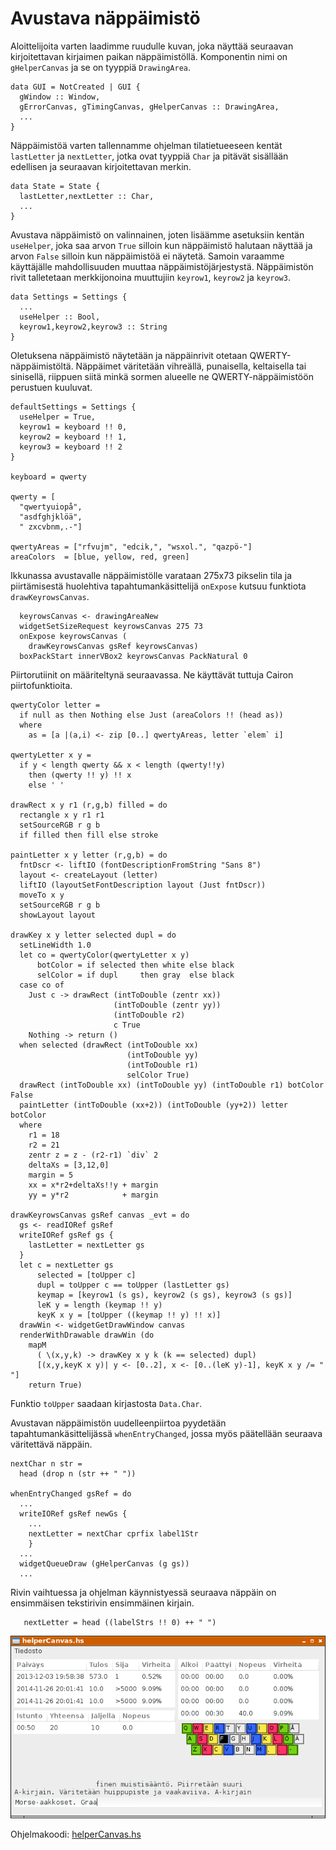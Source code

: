 # Avustava näppäimistö

Aloittelijoita varten laadimme ruudulle kuvan, joka näyttää seuraavan kirjoitettavan kirjaimen paikan näppäimistöllä. Komponentin nimi on `gHelperCanvas` ja se on tyyppiä `DrawingArea`.

```
data GUI = NotCreated | GUI {
  gWindow :: Window,
  gErrorCanvas, gTimingCanvas, gHelperCanvas :: DrawingArea,
  ...
}
```

Näppäimistöä varten tallennamme ohjelman tilatietueeseen kentät `lastLetter` ja `nextLetter`, jotka ovat tyyppiä `Char` ja pitävät sisällään edellisen ja seuraavan kirjoitettavan merkin.

```
data State = State {
  lastLetter,nextLetter :: Char,
  ...
}
```

Avustava näppäimistö on valinnainen, joten lisäämme asetuksiin kentän `useHelper`, joka saa arvon `True` silloin kun näppäimistö halutaan näyttää ja arvon `False` silloin kun näppäimistöä ei näytetä. Samoin varaamme käyttäjälle mahdollisuuden muuttaa näppäimistöjärjestystä. Näppäimistön rivit talletetaan merkkijonoina muuttujiin `keyrow1`, `keyrow2` ja `keyrow3`.

```
data Settings = Settings {
  ...
  useHelper :: Bool,
  keyrow1,keyrow2,keyrow3 :: String
} 
```

Oletuksena näppäimistö näytetään ja näppäinrivit otetaan QWERTY-näppäimistöltä. Näppäimet väritetään vihreällä, punaisella, keltaisella tai sinisellä, riippuen siitä minkä sormen alueelle ne QWERTY-näppäimistöön perustuen kuuluvat.

```
defaultSettings = Settings {
  useHelper = True,
  keyrow1 = keyboard !! 0,
  keyrow2 = keyboard !! 1,
  keyrow3 = keyboard !! 2
}

keyboard = qwerty

qwerty = [
  "qwertyuiopå",
  "asdfghjklöä",
  " zxcvbnm,.-"]

qwertyAreas = ["rfvujm", "edcik,", "wsxol.", "qazpö-"]
areaColors  = [blue, yellow, red, green]

```

Ikkunassa avustavalle näppäimistölle varataan 275x73 pikselin tila ja piirtämisestä huolehtiva tapahtumankäsittelijä `onExpose` kutsuu funktiota `drawKeyrowsCanvas`.

```
  keyrowsCanvas <- drawingAreaNew
  widgetSetSizeRequest keyrowsCanvas 275 73
  onExpose keyrowsCanvas (
    drawKeyrowsCanvas gsRef keyrowsCanvas)
  boxPackStart innerVBox2 keyrowsCanvas PackNatural 0
```

Piirtorutiinit on määriteltynä seuraavassa. Ne käyttävät tuttuja Cairon piirtofunktioita.

```
qwertyColor letter =
  if null as then Nothing else Just (areaColors !! (head as))
  where
    as = [a |(a,i) <- zip [0..] qwertyAreas, letter `elem` i]

qwertyLetter x y =
  if y < length qwerty && x < length (qwerty!!y)
    then (qwerty !! y) !! x
    else ' '

drawRect x y r1 (r,g,b) filled = do
  rectangle x y r1 r1
  setSourceRGB r g b
  if filled then fill else stroke

paintLetter x y letter (r,g,b) = do
  fntDscr <- liftIO (fontDescriptionFromString "Sans 8")
  layout <- createLayout (letter)
  liftIO (layoutSetFontDescription layout (Just fntDscr))
  moveTo x y
  setSourceRGB r g b
  showLayout layout

drawKey x y letter selected dupl = do
  setLineWidth 1.0
  let co = qwertyColor(qwertyLetter x y)
      botColor = if selected then white else black
      selColor = if dupl     then gray  else black
  case co of
    Just c -> drawRect (intToDouble (zentr xx)) 
                       (intToDouble (zentr yy)) 
                       (intToDouble r2)
                       c True
    Nothing -> return ()
  when selected (drawRect (intToDouble xx) 
                          (intToDouble yy) 
                          (intToDouble r1)
                          selColor True)
  drawRect (intToDouble xx) (intToDouble yy) (intToDouble r1) botColor False
  paintLetter (intToDouble (xx+2)) (intToDouble (yy+2)) letter botColor
  where
    r1 = 18
    r2 = 21
    zentr z = z - (r2-r1) `div` 2
    deltaXs = [3,12,0]
    margin = 5
    xx = x*r2+deltaXs!!y + margin
    yy = y*r2            + margin

drawKeyrowsCanvas gsRef canvas _evt = do 
  gs <- readIORef gsRef
  writeIORef gsRef gs {
    lastLetter = nextLetter gs
  }
  let c = nextLetter gs
      selected = [toUpper c]
      dupl = toUpper c == toUpper (lastLetter gs)
      keymap = [keyrow1 (s gs), keyrow2 (s gs), keyrow3 (s gs)] 
      leK y = length (keymap !! y)
      keyK x y = [toUpper ((keymap !! y) !! x)]
  drawWin <- widgetGetDrawWindow canvas
  renderWithDrawable drawWin (do
    mapM 
      ( \(x,y,k) -> drawKey x y k (k == selected) dupl)
      [(x,y,keyK x y)| y <- [0..2], x <- [0..(leK y)-1], keyK x y /= " "]
    return True)
```
Funktio `toUpper` saadaan kirjastosta `Data.Char`.

Avustavan näppäimistön uudelleenpiirtoa pyydetään tapahtumankäsittelijässä `whenEntryChanged`, jossa myös päätellään seuraava väritettävä näppäin.

```
nextChar n str = 
  head (drop n (str ++ " "))

whenEntryChanged gsRef = do
  ...
  writeIORef gsRef newGs {
    ...
    nextLetter = nextChar cprfix label1Str
    }
  ...
  widgetQueueDraw (gHelperCanvas (g gs))
  ...
```
Rivin vaihtuessa ja ohjelman käynnistyessä seuraava näppäin on ensimmäisen tekstirivin ensimmäinen kirjain.

```
   nextLetter = head ((labelStrs !! 0) ++ " ")
```

![](../pics/helperCanvas.png)

Ohjelmakoodi: [helperCanvas.hs](../code/helperCanvas.hs)

